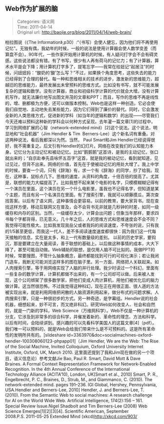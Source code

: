 Web作为扩展的脑
---
    
> Categories: 语义网  
> Time: 2011-04-14  
> Original url: <http://baojie.org/blog/2011/04/14/web-brain/>
    
柏拉图说（《The Information》,p30）:“（书写）会使人健忘，因为他们将不再使用记忆”。无独有偶，我幼年的时候，一般的说法是使用计算器会使人数学变差（而算盘不会）。90年代，一些作家开始用计算机的时候，有人疑问打字会不会有碍灵感。这些说法都没有错。有了书写，很少有人再有荷马的记忆力；有了计算器，算术水平是会下降；用计算机打字多了，提笔忘字——我常在给妞记“起居注”的时候，问妞妞妈：“酸奶的‘酸’怎么写？”不过，如果换个角度思考，这些失去的能力已经得到了合理的替代。每一种和思维相关的技术的进步，激发新的思维能力，超越旧的思维能力，最终发展出未曾预料的思维方式。比如没有书写，就不可能发展复杂的逻辑和数学。没有计算器，商业和初级科学计算的代价就会大增。没有计算机写作，就无法廉价地写出图文并茂的文章和PPT；而且，写作的思维不再是线性的，增、删都极为方便，还可以做版本控制。Web也是这样一种创造。它必会使我们自觉地、主动地失去某些能力，因为它们得到了廉价的替代。同时，它会激发全新的人类思维方式，促进新的学科（如当年的逻辑和数学）的出现——尽管我们今天还难以预料这种新的学科会以何种方式呈现。去年灌一篇文章[1]的过程中，学习到网络扩展的心智（network-extended mind）[2]这个说法。这个说法，明显地和“社会机器”（Jim Hendler & Tim  Berners-Lee）这个新名词有重叠。对这两种说法，看后我都深以为然。当然， Paul Smart和Jim Hendler已经说得很好，我不需重复之。后文引有Hendler的幻灯片。网络在改变我们的认知能力本身。记忆分为主动记忆和被动记忆。比如“鹅鹅鹅”这首诗，是我的主动记忆，张口就出来的；“自京赴奉先县咏怀五百字”这首，就是我的被动记忆，看到就知道，见过见过，但背不出来。网络的价值，首先在于使被动记忆的用处大增了。我上中学的时候，要查一个词，只有《辞海》有，求一个有《辞海》的同学，抄了给我。现在，这种事，鼠标点几下。思维的速度，从资料的角度，十倍百倍的提高了。尤其是，联想的能力大幅提高了。比如我想不起来某个电影的名字，只模模糊糊记得有一个演员在里面，这个演员在另一个什么电影里，虽我也不记得名字，但知道是某个主题，而且有另一个名演员在里面。有了搜索引擎，我就可以顺藤摸瓜，第次查找答案。以后有了语义网，这种事情会更容易。以前的教育，要大家背书。现在查找这样方便，移动互联网又在普及，会不会背书无非就是几秒钟的时差，如同一级缓存和内存的区别。当然，一级缓存太少，计算会出问题；但象当年那样，要求四书每个字都背得，已无意义。几十年之后，人的思维方式和思维速度会不会不同？我觉得可能性极大。比如我发现我岳父或者我妈的阅读速度，不夸张的说，只有我的1/5甚至更低，而我这一代人，差不多阅读速度速度都很快：因为我们这一代每天接触的信息，实在是太多，和上一代有数量级的差别。     以前的历史学家，要钩沉，那是要建立在大量阅读，善于联想的基础上。以后做这种事情的成本，大大下降了，甚至可能自动做。Web辅助的联想，是仅用人脑不可比拟的。我做PPT的时候，常要搜图，不管什么抽象概念，最终都能找到可行的可视化演示；若让我闭门造车，我断无可能浏览这样多的图在脑子里。另一方面，网络把人关联起来。如人肉搜索引擎，等于用网络实现了人脑的并行处理。我少时读过一个科幻，里面有一些复杂的数学计算，计算机都做不出来的，有一个公司却可以做。后来被人发现，这个公司绑架了很多数学家，把他们变成人肉计算机，用他们被优化后的脑力做计算。这当然很恐怖。不过我觉得这种科幻，现在正在用很正面、很人道的方法被实现出来，就是利用网络把闲散的人脑资源利用起来，做分布式的问题求解。人肉搜索引擎，只是一种很初步的方式。另一种奇迹，是字幕组。Hendler说的社会机器，细想起来，妙不可言，而又绝非科幻。研究Web如何改变人、社会和自然的，就是一门新的学科，Web Science（万维网科学）。Web不仅是一种计算机的分支，它涉及到非常多的综合科学，并催发着新的、革命性的理念、方法和科学。以后有时间，会陆续讲到。感兴趣的可以先看科学美国人的这篇文章[4]（pdf）。我们唯一可以预料的，就是Web会给我们带来什么是不可预料的。这是所有革命性的发明所共有的。[slideshare id=3363970&doc=socialmachines-oxford-hendler-100308060123-phpapp01]（Jim Hendler, We are the Web: The Rise of the Social Machine, Invited Colloquium, Oxford University Internet Institute, Oxford, UK, March 2010. 这里面还提到了我和Jim现在做的另一个项目，语义信息论）参考文献Jie Bao, Paul R. Smart, David Mott & Dave Braines. A Formal Context Representation Framework for Network-Enabled Recognition. In the 4th Annual Conference of the International Technology Alliance (ACITA’10), London, UK[Smart et al., 2010] Smart, P. R., Engelbrecht, P. C., Braines, D., Strub, M., and Giammanco, C. (2010). The network-extended mind. pages 191–236. IGI Global, Hershey, Pennsylvania, USA.Hendler and Berners-Lee, 2010] Hendler, J. and Berners-Lee, T. (2010). From the Semantic Web to social machines: A research challenge for AI on the World Wide Web. Artiﬁcial Intelligence, 174(2):156 – 161. Special Review Issue.Nigel Shadbolt and Tim Berners-Lee (2008) Web Science Emerges[1][2][3][4]. Scientific American, September 2008.P.S. 2011-05-25 Extended Mind (xkcd)http://xkcd.com/903/     
    